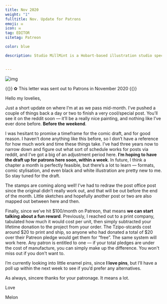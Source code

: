 ```yaml
---
title: Nov 2020
weight: "1"
fulltitle: Nov. Update for Patrons
emoji: ✉
icon: ✉️
tag: EDITOR
sitetag: Patreon

color: blue

description: Studio MillMint is a Hobart-based illustration studio specialising in utopian fiction.

 
---
```


![img](/images/images/mastheads/letters/1.jpg)

{{<note>}}
✿ This letter was sent out to Patrons in November 2020
{{</note>}}

Hello my lovelies,

Just a short update on where I’m at as we pass mid-month. I’ve pushed a couple of things back a day or two to finish a very cool/special post. You’ll see it on the reddit soon — it’ll be a really nice painting, and nothing like I’ve ever done before. **Before the weekend**.

I was hesitant to promise a timeframe for the comic draft, and for good reason. I haven’t done anything like this before, so I don’t have a reference for how much work and time these things take. I’ve had three years now to narrow down and figure out what sort of schedule works for posts via reddit, and I’ve got a big of an adjustment period here. **I’m hoping to have the draft up for patrons here soon, within a week**. In future, I think a chapter a month is perfectly feasible, but there’s a lot to learn — formats, comic stylisation, and even black and white illustration are pretty new to me. So stay tuned for the draft.

The stamps are coming along well! I’ve had to redraw the post office post since the original didn’t really work out, and that will be out before the end of the month. Little sketches and hopefully another post or two are also mapped out between here and then.

Finally, since we’ve hit $100/month on Patreon, that means **we can start talking about a fun reward**. Previously, I reached out to a print company, tabulated how much it would cost per unit, then simply subtracted your lifetime donation to the project from your order. The Tzipo-stcards cost around $20 to print and ship, so anyone who had donated a total of $20 over their Patreon pledge would get them for “free”. The same system will work here. Any patron is entitled to one — if your total pledges are under the cost of manufacture, you can simply make up the difference. You won't miss out if you don't want to.

I’m currently looking into little enamel pins, since **I love pins**, but I’ll have a poll up within the next week to see if you’d prefer any alternatives.

As always, sincere thanks for your patronage. It means a lot.

Love

Melon
